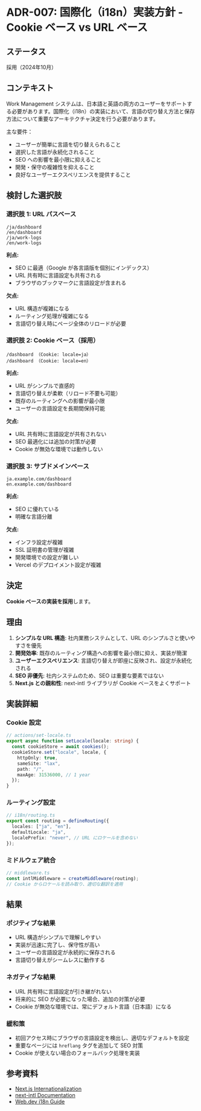# ADR-007: 国際化（i18n）実装方針 - Cookie ベース vs URL ベース

## ステータス
採用（2024年10月）

## コンテキスト
Work Management システムは、日本語と英語の両方のユーザーをサポートする必要があります。国際化（i18n）の実装において、言語の切り替え方法と保存方法について重要なアーキテクチャ決定を行う必要があります。

主な要件：
- ユーザーが簡単に言語を切り替えられること
- 選択した言語が永続化されること
- SEO への影響を最小限に抑えること
- 開発・保守の複雑性を抑えること
- 良好なユーザーエクスペリエンスを提供すること

## 検討した選択肢

### 選択肢 1: URL パスベース
```
/ja/dashboard
/en/dashboard
/ja/work-logs
/en/work-logs
```

**利点:**
- SEO に最適（Google が各言語版を個別にインデックス）
- URL 共有時に言語設定も共有される
- ブラウザのブックマークに言語設定が含まれる

**欠点:**
- URL 構造が複雑になる
- ルーティング処理が複雑になる
- 言語切り替え時にページ全体のリロードが必要

### 選択肢 2: Cookie ベース（採用）
```
/dashboard （Cookie: locale=ja）
/dashboard （Cookie: locale=en）
```

**利点:**
- URL がシンプルで直感的
- 言語切り替えが柔軟（リロード不要も可能）
- 既存のルーティングへの影響が最小限
- ユーザーの言語設定を長期間保持可能

**欠点:**
- URL 共有時に言語設定が共有されない
- SEO 最適化には追加の対策が必要
- Cookie が無効な環境では動作しない

### 選択肢 3: サブドメインベース
```
ja.example.com/dashboard
en.example.com/dashboard
```

**利点:**
- SEO に優れている
- 明確な言語分離

**欠点:**
- インフラ設定が複雑
- SSL 証明書の管理が複雑
- 開発環境での設定が難しい
- Vercel のデプロイメント設定が複雑

## 決定
**Cookie ベースの実装を採用**します。

## 理由
1. **シンプルな URL 構造**: 社内業務システムとして、URL のシンプルさと使いやすさを優先
2. **開発効率**: 既存のルーティング構造への影響を最小限に抑え、実装が簡潔
3. **ユーザーエクスペリエンス**: 言語切り替えが即座に反映され、設定が永続化される
4. **SEO 非優先**: 社内システムのため、SEO は重要な要素ではない
5. **Next.js との親和性**: next-intl ライブラリが Cookie ベースをよくサポート

## 実装詳細

### Cookie 設定
```typescript
// actions/set-locale.ts
export async function setLocale(locale: string) {
  const cookieStore = await cookies();
  cookieStore.set("locale", locale, {
    httpOnly: true,
    sameSite: "lax",
    path: "/",
    maxAge: 31536000, // 1 year
  });
}
```

### ルーティング設定
```typescript
// i18n/routing.ts
export const routing = defineRouting({
  locales: ["ja", "en"],
  defaultLocale: "ja",
  localePrefix: "never", // URL にロケールを含めない
});
```

### ミドルウェア統合
```typescript
// middleware.ts
const intlMiddleware = createMiddleware(routing);
// Cookie からロケールを読み取り、適切な翻訳を適用
```

## 結果

### ポジティブな結果
- URL 構造がシンプルで理解しやすい
- 実装が迅速に完了し、保守性が高い
- ユーザーの言語設定が永続的に保存される
- 言語切り替えがシームレスに動作する

### ネガティブな結果
- URL 共有時に言語設定が引き継がれない
- 将来的に SEO が必要になった場合、追加の対策が必要
- Cookie が無効な環境では、常にデフォルト言語（日本語）になる

### 緩和策
- 初回アクセス時にブラウザの言語設定を検出し、適切なデフォルトを設定
- 重要なページには `hreflang` タグを追加して SEO 対策
- Cookie が使えない場合のフォールバック処理を実装

## 参考資料
- [Next.js Internationalization](https://nextjs.org/docs/app/building-your-application/routing/internationalization)
- [next-intl Documentation](https://next-intl-docs.vercel.app/)
- [Web.dev i18n Guide](https://web.dev/i18n/)